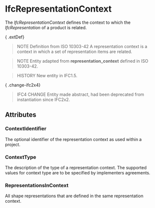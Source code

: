 # IfcRepresentationContext

The _IfcRepresentationContext_ defines the context to which the _IfcRepresentation_ of a product is related.
<!-- end of short definition -->


{ .extDef}
> NOTE Definition from ISO 10303-42
> A representation context is a context in which a set of representation items are related.

> NOTE Entity adapted from **representation_context** defined in ISO 10303-42.

> HISTORY New entity in IFC1.5.

{ .change-ifc2x4}
> IFC4 CHANGE Entity made abstract, had been deprecated from instantiation since IFC2x2.

## Attributes

### ContextIdentifier
The optional identifier of the representation context as used within a project.

### ContextType
The description of the type of a representation context. The supported values for context type are to be specified by implementers agreements.

### RepresentationsInContext
All shape representations that are defined in the same representation context.
